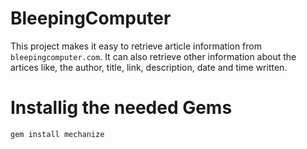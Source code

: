 # BleepingComputer

This project makes it easy to retrieve article information from `bleepingcomputer.com`. It can also retrieve other information about the artices like, the author, title, link, description, date and time written.

# Installig the needed Gems
```
gem install mechanize
```
